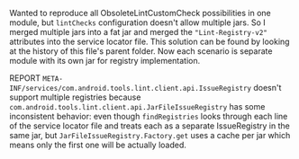 Wanted to reproduce all ObsoleteLintCustomCheck possibilities in one module, but `lintChecks` configuration doesn't allow multiple jars. So I merged multiple jars into a fat jar and merged the `"Lint-Registry-v2"` attributes into the service locator file. This solution can be found by looking at the history of this file's parent folder. Now each scenario is separate module with its own jar for registry implementation.

REPORT `META-INF/services/com.android.tools.lint.client.api.IssueRegistry` doesn't support multiple registries because `com.android.tools.lint.client.api.JarFileIssueRegistry` has some inconsistent behavior: even though `findRegistries` looks through each line of the service locator file and treats each as a separate IssueRegistry in the same jar, but `JarFileIssueRegistry.Factory.get` uses a cache per jar which means only the first one will be actually loaded.
